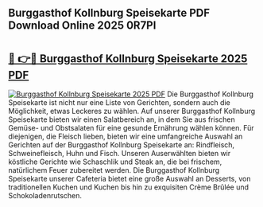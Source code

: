 ## Burggasthof Kollnburg Speisekarte PDF Download Online 2025 0R7PI

# <h2><a href="http://gc5emp.nevu.top/?p=Burggasthof+Kollnburg+Speisekarte">🔗 👉🔴 Burggasthof Kollnburg Speisekarte 2025 PDF</a></h2>

[![Burggasthof Kollnburg Speisekarte 2025 PDF](https://i.imgur.com/dBaPXMq.png)](http://gc5emp.nevu.top/?p=Burggasthof+Kollnburg+Speisekarte)
Die Burggasthof Kollnburg Speisekarte ist nicht nur eine Liste von Gerichten, sondern auch die Möglichkeit, etwas Leckeres zu wählen. Auf unserer Burggasthof Kollnburg Speisekarte bieten wir einen Salatbereich an, in dem Sie aus frischen Gemüse- und Obstsalaten für eine gesunde Ernährung wählen können. Für diejenigen, die Fleisch lieben, bieten wir eine umfangreiche Auswahl an Gerichten auf der Burggasthof Kollnburg Speisekarte an: Rindfleisch, Schweinefleisch, Huhn und Fisch. Unseren Auserwählten bieten wir köstliche Gerichte wie Schaschlik und Steak an, die bei frischem, natürlichem Feuer zubereitet werden. Die Burggasthof Kollnburg Speisekarte unserer Cafeteria bietet eine große Auswahl an Desserts, von traditionellen Kuchen und Kuchen bis hin zu exquisiten Crème Brûlée und Schokoladenrutschen.
